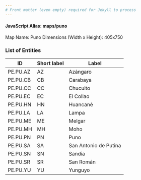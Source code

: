 ```yaml
---
# Front matter (even empty) required for Jekyll to process
---
```


#### JavaScript Alias: maps/puno


Map Name: Puno
Dimensions (Width x Height): 405x750


### List of Entities

ID | Short label | Label
---|---|---|
PE.PU.AZ| AZ | Azángaro
PE.PU.CB| CB | Carabaya
PE.PU.CC| CC | Chucuito
PE.PU.EC| EC | El Collao
PE.PU.HN| HN | Huancané
PE.PU.LA| LA | Lampa
PE.PU.ME| ME | Melgar
PE.PU.MH| MH | Moho
PE.PU.PN| PN | Puno
PE.PU.SA| SA | San Antonio de Putina
PE.PU.SN| SN | Sandia
PE.PU.SR| SR | San Román
PE.PU.YU| YU | Yunguyo
